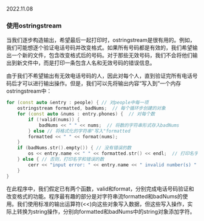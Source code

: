 2022.11.08



### 使用ostringstream
当我们逐步构造输出，希望最后一起打印时，ostringstream是很有用的。例如，我们可能想逐个验证电话号码并改变格式。如果所有号码都是有效的，我们希望输出一个新的文件，包含改变格式后的号码。对于那些无效号码，我们不会将他们输出到新文件中，而是打印一条包含人名和无效号码的错误信息。

由于我们不希望输出有无效电话号码的人，因此对每个人，直到验证完所有电话号码后才可以进行输出操作。但是，我们可以先将输出内容“写入到”一个内存ostringstream中：

```c++
for (const auto &entry : people) { // 对people中每一项
    ostringstream formatted, badNums;  // 每个循环步创建的对象
    for (const auto &nums : entry.phones) {  // 对每个数
        if (!valid(nums)) {
            badNums << " " << nums;  // 将数的字符串形式存入badNums
        } else // 将格式化的字符串"写入"formatted
        formatted << " " << format(nums);
    }
    if (badNums.str().empty()) { // 没有错误的数
        os << entry.name << " " << formatted.str() << endl;  // 打印名字和格式化数
    } else { // 否则，打印名字和错误的数
        cerr << "input error: " << entry.name << " invalid number(s) " << badNums.str() << endl;
    }
}
```

在此程序中，我们假定已有两个函数，valid和format，分别完成电话号码验证和改变格式的功能。程序最有趣的部分是对字符串流formatted和badNums的使用。我们使用标准的输出运算符(<<)向这些对象写入数据，但这些写入操作，实际上转换为string操作，分别向formatted和badNums中的string对象添加字符。
